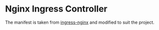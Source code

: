 # Nginx Ingress Controller

The manifest is taken from [ingress-nginx](https://raw.githubusercontent.com/kubernetes/ingress-nginx/main/deploy/static/provider/baremetal/deploy.yaml) and modified to suit the project.

